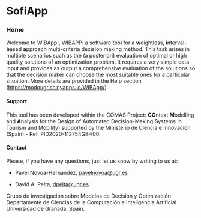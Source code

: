 # SofiApp


### Home

Welcome to WIBApp!, WIBAPP: a software tool for a **w**eightless, **i**nterval-**b**ased **a**pproach multi-criteria decision making method. This task arises in multiple scenarios such as the (a posteriori) evaluation of optimal or high quality solutions of an optimization problem. It requires a very simple data input and provides as output a comprehensive evaluation of the solutions so that the decision maker can choose the most suitable ones for a particular situation. More details are provided in the Help section (https://modougr.shinyapps.io/WIBApp/).

#### Support

This tool has been developed within the COMAS Project: **CO**ntext **M**odelling and **A**nalysis for the Design of Automated Decision-Making **S**ystems in Tourism and Mobility) supported by the Ministerio de Ciencia e Innovación (Spain) - Ref. PID2020-112754GB-I00.

#### Contact

Please, if you have any questions, just let us know by writing to us at:

- Pavel Novoa-Hernández, [pavelnovoa@ugr.es](mailto:pavelnovoa@ugr.es)  

- David A. Pelta, [dpelta@ugr.es](mailto:dpelta@ugr.es)


Grupo de investigación sobre Modelos de Decisión y Optimización
Departamente de Ciencias de la Computación e Inteligencia Artificial
Universidad de Granada, Spain.
